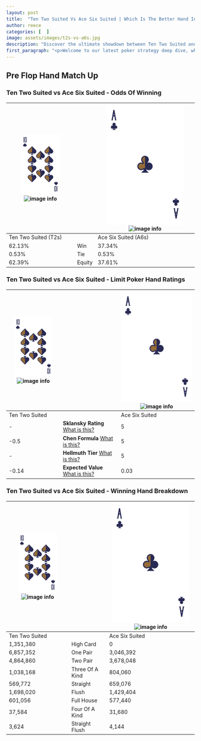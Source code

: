 ```yaml
---
layout: post
title:  "Ten Two Suited Vs Ace Six Suited | Which Is The Better Hand In Poker? A Complete Guide"
author: reece
categories: [  ]
image: assets/images/t2s-vs-a6s.jpg
description: "Discover the ultimate showdown between Ten Two Suited and Ace Six Suited in poker! Uncover the odds, strategies, and scenarios where one hand triumphs over the other. Get ready to up your poker game with this thrilling analysis."
first_paragraph: "<p>Welcome to our latest poker strategy deep dive, where we're pitting two distinct hands against each other in a high-stakes showdown: Ten Two Suited vs Ace Six Suited.</p><p>In the dynamic world of poker, every decision counts, and knowing which hand holds the upper hand is key to your success at the table.</p><p>In this article, we'll dissect these two hands, explore the scenarios where one dominates the other, and equip you with the knowledge to make strategic choices that can tip the odds in your favor.</p><p>Get ready to unravel the intriguing dynamics of these poker hands and elevate your game to new heights.</p>"
---
```




[comment]: # (sp0)

## Pre Flop Hand Match Up

<div class="table hand-ratings" markdown="1"> 



### Ten Two Suited vs Ace Six Suited - Odds Of Winning


    
| ![image info](assets/images/hand1/T.png) ![image info](assets/images/hand1/2s.png) |  | ![image info](assets/images/hand2/A.png) ![image info](assets/images/hand2/6s.png) |
| -------- | -------- | -------- |
| Ten Two Suited (T2s) |  | Ace Six Suited (A6s) |
| 62.13% | Win | 37.34% |
| 0.53% | Tie | 0.53% |
| 62.39% | Equity | 37.61% |




[comment]: # (sp1)



### Ten Two Suited vs Ace Six Suited - Limit Poker Hand Ratings


    
| ![image info](assets/images/hand1/T.png) ![image info](assets/images/hand1/2s.png) |  | ![image info](assets/images/hand2/A.png) ![image info](assets/images/hand2/6s.png) |
| -------- | -------- | -------- |
| Ten Two Suited |  | Ace Six Suited |
| - | **Sklansky Rating** [What is this?](/sklansky-rating-explained) | 5 |
| -0.5 | **Chen Formula** [What is this?](/chen-formula-explained) | 5 |
| - | **Hellmuth Tier** [What is this?](/Hellmuth-tier-explained) | 5 |
| -0.14 | **Expected Value** [What is this?](/expected-value-explained) | 0.03 |




[comment]: # (sp2)



### Ten Two Suited vs Ace Six Suited - Winning Hand Breakdown


    
| ![image info](assets/images/hand1/T.png) ![image info](assets/images/hand1/2s.png) |  | ![image info](assets/images/hand2/A.png) ![image info](assets/images/hand2/6s.png) |
| -------- | -------- | -------- |
| Ten Two Suited |  | Ace Six Suited |
| 1,351,380 | High Card | 0 |
| 6,857,352 | One Pair | 3,046,392 |
| 4,864,860 | Two Pair | 3,678,048 |
| 1,038,168 | Three Of A Kind | 804,060 |
| 569,772 | Straight | 659,076 |
| 1,698,020 | Flush | 1,429,404 |
| 601,056 | Full House | 577,440 |
| 37,584 | Four Of A Kind | 31,680 |
| 3,624 | Straight Flush | 4,144 |




[comment]: # (sp3)



</div>

[comment]: # (sp4)



[comment]: # (sp5)

